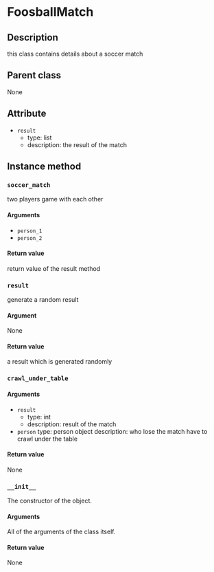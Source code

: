 # FoosballMatch

## Description
this class contains details about a soccer match

## Parent class
None

## Attribute
* ```result```
    * type: list
    * description: the result of the match


## Instance method

### ```soccer_match```

two players game with each other

#### Arguments
* ```person_1```
* ```person_2```

#### Return value
return value of the result method

### ```result```
generate a random result

#### Argument
None

#### Return value
a result which is generated randomly

### ```crawl_under_table```

#### Arguments
* ```result```
    * type: int
    * description: result of the match
* ```person```
    type: person object
    description: who lose the match have to crawl under the table

#### Return value
None

### ```__init__```
The constructor of the object.

#### Arguments

All of the arguments of the class itself.

#### Return value
None
